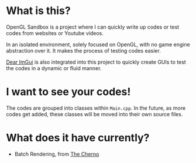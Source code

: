 # What is this?
OpenGL Sandbox is a project where I can quickly write up codes or test codes from websites or Youtube videos.

In an isolated environment, solely focused on OpenGL, with no game engine abstraction over it. It makes the process of testing codes easier.

[Dear ImGui](https://github.com/ocornut/imgui) is also integrated into this project to quickly create GUIs to test the codes in a dynamic or fluid manner.

# I want to see your codes!
The codes are grouped into classes within `Main.cpp`. In the future, as more codes get added, these classes will be moved into their own source files.

# What does it have currently?
* Batch Rendering, from [The Cherno](https://www.youtube.com/watch?v=Th4huqR77rI&list=PLlrATfBNZ98f5vZ8nJ6UengEkZUMC4fy5)